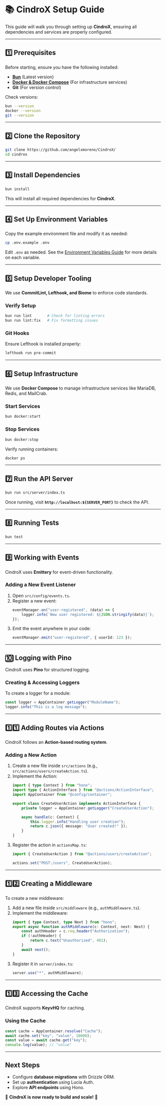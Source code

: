 # 📚 CindroX Setup Guide

This guide will walk you through setting up **CindroX**, ensuring all dependencies and services are properly configured.

---

## **1️⃣ Prerequisites**
Before starting, ensure you have the following installed:

- **[Bun](https://bun.sh/)** (Latest version)
- **[Docker & Docker Compose](https://www.docker.com/)** (For infrastructure services)
- **Git** (For version control)

Check versions:
```sh
bun --version
docker --version
git --version
```

---

## **2️⃣ Clone the Repository**
```sh
git clone https://github.com/angelxmoreno/CindroX/
cd cindrox
```

---

## **3️⃣ Install Dependencies**
```sh
bun install
```

This will install all required dependencies for **CindroX**.

---

## **4️⃣ Set Up Environment Variables**
Copy the example environment file and modify it as needed:
```sh
cp .env.example .env
```
Edit `.env` as needed. See the [Environment Variables Guide](docs/environment.md) for more details on each variable.

---

## **5️⃣ Setup Developer Tooling**
We use **CommitLint, Lefthook, and Biome** to enforce code standards.

### **Verify Setup**
```sh
bun run lint       # Check for linting errors
bun run lint:fix   # Fix formatting issues
```

### **Git Hooks**
Ensure Lefthook is installed properly:
```sh
lefthook run pre-commit
```

---

## **6️⃣ Setup Infrastructure**
We use **Docker Compose** to manage infrastructure services like MariaDB, Redis, and MailCrab.

### **Start Services**
```sh
bun docker:start
```

### **Stop Services**
```sh
bun docker:stop
```

Verify running containers:
```sh
docker ps
```

---

## **7️⃣ Run the API Server**
```sh
bun run src/server/index.ts
```

Once running, visit **`http://localhost:${SERVER_PORT}`** to check the API.

---

## **8️⃣ Running Tests**
```sh
bun test
```

---

## **9️⃣ Working with Events**
CindroX uses **Emittery** for event-driven functionality.

### **Adding a New Event Listener**
1. Open `src/config/events.ts`.
2. Register a new event:
   ```ts
   eventManager.on("user-registered", (data) => {
       logger.info(`New user registered: ${JSON.stringify(data)}`);
   });
   ```
3. Emit the event anywhere in your code:
   ```ts
   eventManager.emit("user-registered", { userId: 123 });
   ```

---

## **🔟 Logging with Pino**
CindroX uses **Pino** for structured logging.

### **Creating & Accessing Loggers**
To create a logger for a module:
```ts
const logger = AppContainer.getLogger("ModuleName");
logger.info("This is a log message");
```

---

## **1️⃣1️⃣ Adding Routes via Actions**
CindroX follows an **Action-based routing system**.

### **Adding a New Action**
1. Create a new file inside `src/actions` (e.g., `src/actions/users/createAction.ts`).
2. Implement the Action:
   ```ts
   import { type Context } from "hono";
   import type { ActionInterface } from "@actions/ActionInterface";
   import AppContainer from "@config/container";
   
   export class CreateUserAction implements ActionInterface {
       private logger = AppContainer.getLogger("CreateUserAction");
   
       async handle(c: Context) {
           this.logger.info("Handling user creation");
           return c.json({ message: "User created!" });
       }
   }
   ```
3. Register the action in `actionsMap.ts`:
   ```ts
   import { CreateUserAction } from "@actions/users/createAction";
   
   actions.set("POST:/users", CreateUserAction);
   ```

---

## **1️⃣2️⃣ Creating a Middleware**
To create a new middleware:
1. Add a new file inside `src/middleware` (e.g., `authMiddleware.ts`).
2. Implement the middleware:
   ```ts
   import { type Context, type Next } from "hono";
   export async function authMiddleware(c: Context, next: Next) {
       const authHeader = c.req.header("Authorization");
       if (!authHeader) {
           return c.text("Unauthorized", 401);
       }
       await next();
   }
   ```
3. Register it in `server/index.ts`:
   ```ts
   server.use("*", authMiddleware);
   ```

---

## **1️⃣3️⃣ Accessing the Cache**
CindroX supports **KeyvHQ** for caching.

### **Using the Cache**
```ts
const cache = AppContainer.resolve("Cache");
await cache.set("key", "value", 10000);
const value = await cache.get("key");
console.log(value); // "value"
```

---

## **Next Steps**
- Configure **database migrations** with Drizzle ORM.
- Set up **authentication** using Lucia Auth.
- Explore **API endpoints** using Hono.

🚀 **CindroX is now ready to build and scale!** 🎯
